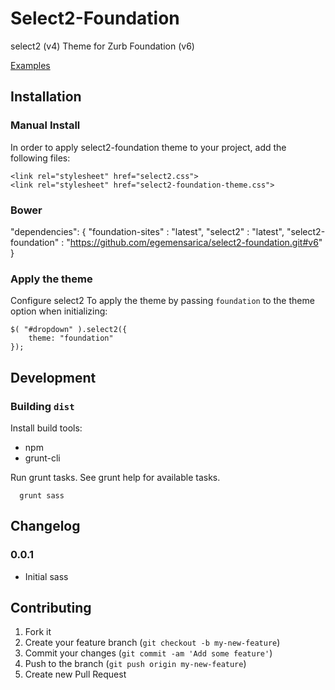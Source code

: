 # Select2-Foundation

select2 (v4) Theme for Zurb Foundation (v6)

[Examples](https://select2-foundation.herokuapp.com/ "select2-foundation examples")

## Installation

### Manual Install

In order to apply select2-foundation theme to your project, add the following files:

    <link rel="stylesheet" href="select2.css">
    <link rel="stylesheet" href="select2-foundation-theme.css">

### Bower

  "dependencies": {
    "foundation-sites" : "latest",
    "select2" : "latest",
    "select2-foundation" : "https://github.com/egemensarica/select2-foundation.git#v6"
  }

### Apply the theme

Configure select2 To apply the theme by passing `foundation` to the theme option when initializing:

    $( "#dropdown" ).select2({
        theme: "foundation"
    });


## Development

### Building `dist`

Install build tools:

* npm
* grunt-cli

Run grunt tasks. See grunt help for available tasks.

      grunt sass

## Changelog

### 0.0.1
 * Initial sass

## Contributing

1. Fork it
2. Create your feature branch (`git checkout -b my-new-feature`)
3. Commit your changes (`git commit -am 'Add some feature'`)
4. Push to the branch (`git push origin my-new-feature`)
5. Create new Pull Request
